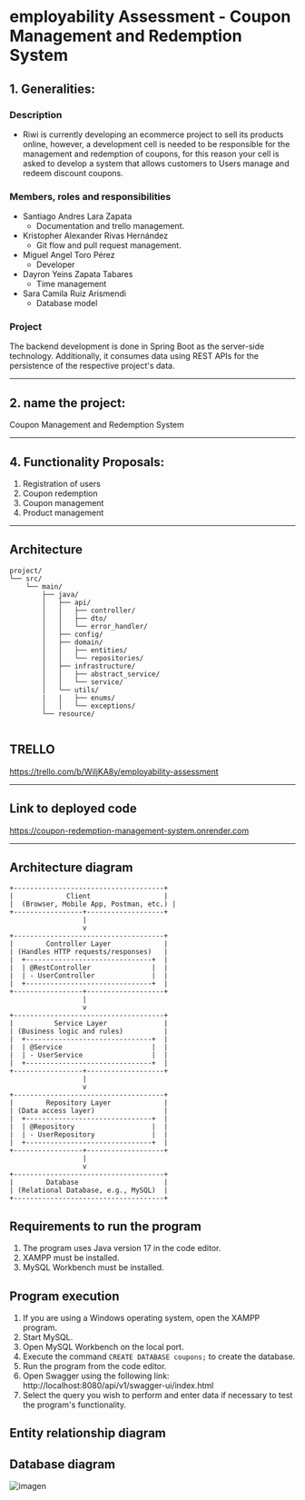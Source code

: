 # employability Assessment - Coupon Management and Redemption System

## 1. Generalities:

### Description

- Riwi is currently developing an ecommerce project to sell its products online, however, a development cell is needed to be responsible for the management and redemption of coupons, for this reason your cell is asked to develop a system that allows customers to Users manage and redeem discount coupons.

### Members, roles and responsibilities

- Santiago Andres Lara Zapata
    - Documentation and trello management.
- Kristopher Alexander Rivas Hernández 
    - Git flow and pull request management.
- Miguel Angel Toro Pérez
    - Developer
- Dayron Yeins Zapata Tabares 
    - Time management
- Sara Camila Ruiz Arismendi
    - Database model
### Project

The backend development is done in Spring Boot as the server-side technology. Additionally, it consumes data using REST APIs for the persistence of the respective project's data.

---

## 2. name the project:

Coupon Management and Redemption System

---

## 4. Functionality Proposals:

1. Registration of users
2. Coupon redemption
3. Coupon management
4. Product management

---
## Architecture
```
project/
└── src/
    └── main/
        ├── java/
        │   ├── api/
        │   │   ├── controller/
        │   │   ├── dto/
        │   │   └── error_handler/
        │   ├── config/
        │   ├── domain/
        │   │   ├── entities/
        │   │   └── repositories/
        │   ├── infrastructure/
        │   │   ├── abstract_service/
        │   │   └── service/
        │   └── utils/
        |   |   ├── enums/
        │   │   └── exceptions/
        └── resource/


```

## TRELLO
https://trello.com/b/WiljKA8y/employability-assessment

---
## Link to deployed code
https://coupon-redemption-management-system.onrender.com

---
## Architecture diagram
```plaintext
+-------------------------------------+
|             Client                  |
|  (Browser, Mobile App, Postman, etc.) |
+-----------------+-------------------+
                  |
                  v
+-------------------------------------+
|        Controller Layer             |
| (Handles HTTP requests/responses)   |
|  +-------------------------------+  |
|  | @RestController               |  |
|  | - UserController              |  |
|  +-------------------------------+  |
+-----------------+-------------------+
                  |
                  v
+-------------------------------------+
|          Service Layer              |
| (Business logic and rules)          |
|  +-------------------------------+  |
|  | @Service                      |  |
|  | - UserService                 |  |
|  +-------------------------------+  |
+-----------------+-------------------+
                  |
                  v
+-------------------------------------+
|        Repository Layer             |
| (Data access layer)                 |
|  +-------------------------------+  |
|  | @Repository                   |  |
|  | - UserRepository              |  |
|  +-------------------------------+  |
+-----------------+-------------------+
                  |
                  v
+-------------------------------------+
|        Database                     |
| (Relational Database, e.g., MySQL)  |
+-------------------------------------+
```

## Requirements to run the program

1. The program uses Java version 17 in the code editor.
2. XAMPP must be installed.
3. MySQL Workbench must be installed.

## Program execution

1. If you are using a Windows operating system, open the XAMPP program.
2. Start MySQL.
3. Open MySQL Workbench on the local port.
4. Execute the command `CREATE DATABASE coupons;` to create the database.
5. Run the program from the code editor.
6. Open Swagger using the following link: http://localhost:8080/api/v1/swagger-ui/index.html
7. Select the query you wish to perform and enter data if necessary to test the program's functionality.

## Entity relationship diagram

## Database diagram
![imagen](https://github.com/user-attachments/assets/621be9f1-68d8-41bb-b411-44bde6a2a669)


